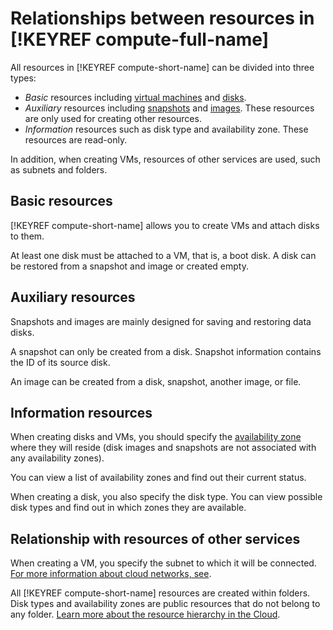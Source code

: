 # Relationships between resources in [!KEYREF compute-full-name]

All resources in [!KEYREF compute-short-name] can be divided into three types:

* _Basic_ resources including [virtual machines](vm.md) and [disks](disk.md).
* _Auxiliary_ resources including [snapshots](snapshot.md) and [images](image.md). These resources are only used for creating other resources.
* _Information_ resources such as disk type and availability zone. These resources are read-only.

In addition, when creating VMs, resources of other services are used, such as subnets and folders.

## Basic resources

[!KEYREF compute-short-name] allows you to create VMs and attach disks to them.

At least one disk must be attached to a VM, that is, a boot disk. A disk can be restored from a snapshot and image or created empty.

## Auxiliary resources

Snapshots and images are mainly designed for saving and restoring data disks.

A snapshot can only be created from a disk. Snapshot information contains the ID of its source disk.

An image can be created from a disk, snapshot, another image, or file.

## Information resources

When creating disks and VMs, you should specify the [availability zone](../../overview/concepts/geo-scope.md) where they will reside (disk images and snapshots are not associated with any availability zones).

You can view a list of availability zones and find out their current status.

When creating a disk, you also specify the disk type. You can view possible disk types and find out in which zones they are available.

## Relationship with resources of other services

When creating a VM, you specify the subnet to which it will be connected. [For more information about cloud networks, see](../../vpc/concepts/network.md).

All [!KEYREF compute-short-name] resources are created within folders. Disk types and availability zones are public resources that do not belong to any folder. [Learn more about the resource hierarchy in the Cloud](../../resource-manager/concepts/resources-hierarchy.md).

